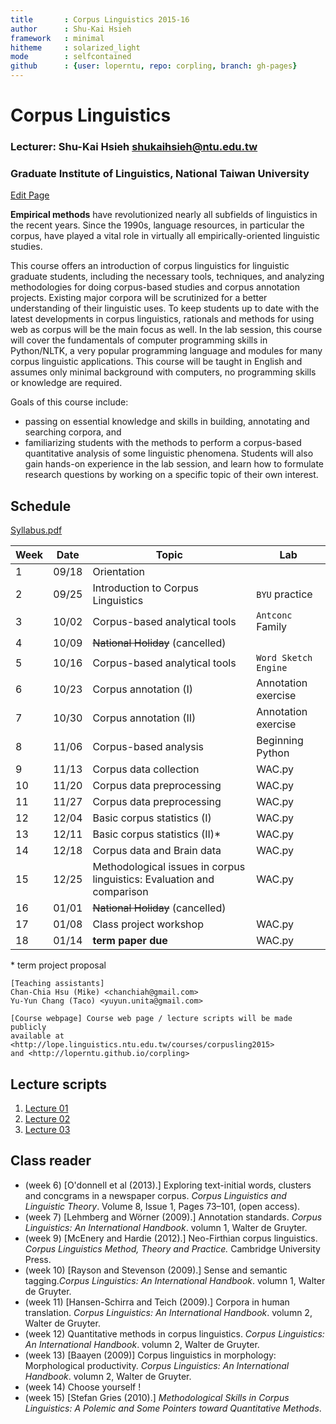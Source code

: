 ```yaml
---
title       : Corpus Linguistics 2015-16
author      : Shu-Kai Hsieh
framework   : minimal
hitheme     : solarized_light
mode        : selfcontained
github      : {user: loperntu, repo: corpling, branch: gh-pages}
---
```


# Corpus Linguistics

### Lecturer: Shu-Kai Hsieh <shukaihsieh@ntu.edu.tw>
### Graduate Institute of Linguistics, National Taiwan University
<a href="http://prose.io/#{{site.github.user}}/{{site.github.repo}}/edit/gh-pages/index.Rmd" class="button icon edit">Edit Page</a>




**Empirical methods** have revolutionized nearly all subfields of linguistics in the recent years. Since the 1990s, language resources, in particular the corpus, have played a vital role in virtually all empirically-oriented linguistic studies.

This course offers an introduction of corpus linguistics for linguistic graduate students, including the necessary tools, techniques, and analyzing methodologies for doing corpus-based studies and corpus annotation projects. Existing major corpora will be scrutinized for a better understanding of their linguistic uses. To keep students up to date with the latest developments in corpus linguistics, rationals and methods for using web as corpus will be the main focus as well. In the lab session, this course will cover the fundamentals of computer programming skills in Python/NLTK, a very popular programming language and modules for many corpus linguistic applications. This course will be taught in English and assumes only minimal background with computers, no programming skills or knowledge are required. 

Goals of this course include: 
- passing on essential knowledge and skills in building, annotating and searching corpora, and 
- familiarizing students with the methods to perform a corpus-based quantitative analysis of some linguistic phenomena. Students will also gain hands-on experience in the lab session, and learn how to formulate research questions by working on a specific topic of their own interest.



## Schedule
[Syllabus.pdf](corpus_syllabus15.pdf)


Week | Date   | Topic         | Lab
-----|:------:| ---           | ---
1    | 09/18  | Orientation   | 
2    | 09/25  | Introduction to Corpus Linguistics | `BYU` practice
3    | 10/02  | Corpus-based analytical tools    | `Antconc` Family
4    | 10/09  | ~~National Holiday~~ (cancelled) | 
5    | 10/16	| Corpus-based analytical tools | `Word Sketch Engine`
6    | 10/23	| Corpus annotation (I) | Annotation exercise 
7    | 10/30  | Corpus annotation (II)         | Annotation exercise 
8    | 11/06	| Corpus-based analysis          | Beginning Python
9    | 11/13	| Corpus data collection         | WAC.py
10   | 11/20	| Corpus data preprocessing      | WAC.py
11 	 | 11/27	| Corpus data preprocessing      | WAC.py
12 	 | 12/04	| Basic corpus statistics (I)    | WAC.py
13 	 | 12/11	| Basic corpus statistics (II)*  | WAC.py
14 	 | 12/18	| Corpus data and Brain data     | WAC.py
15 	 | 12/25	| Methodological issues in corpus linguistics: Evaluation and comparison 					   | WAC.py
16 	 | 01/01	| ~~National Holiday~~ (cancelled)                             					 | 
17 	 | 01/08	| Class project workshop			  | WAC.py
18 	 | 01/14	| **term paper due**            | WAC.py


\* term project proposal


```
[Teaching assistants] 
Chan-Chia Hsu (Mike) <chanchiah@gmail.com>
Yu-Yun Chang (Taco) <yuyun.unita@gmail.com>
	
[Course webpage] Course web page / lecture scripts will be made publicly 
available at <http://lope.linguistics.ntu.edu.tw/courses/corpusling2015> 
and <http://loperntu.github.io/corpling>

```
## Lecture scripts

1. [Lecture 01](lectures/01/index.html)
2. [Lecture 02](lectures/02/index.html)
3. [Lecture 03](lectures/03/index.html)

## Class reader


- (week 6) [O'donnell et al (2013).] Exploring text-initial words, clusters and concgrams in a newspaper corpus. *Corpus Linguistics and Linguistic Theory*. Volume 8, Issue 1, Pages 73–101, (open access). 
- (week 7) [Lehmberg and Wörner (2009).] Annotation standards. *Corpus Linguistics: An International Handbook*. volumn 1, Walter de Gruyter. 
- (week 9) [McEnery and Hardie (2012).] Neo-Firthian corpus linguistics. *Corpus Linguistics Method, Theory and Practice.* Cambridge University Press.
- (week 10) [Rayson and Stevenson (2009).] Sense and semantic tagging.*Corpus Linguistics: An International Handbook*. volumn 1, Walter de Gruyter. 
- (week 11) [Hansen-Schirra and Teich (2009).] Corpora in human translation. *Corpus Linguistics: An International Handbook*. volumn 2, Walter de Gruyter. 
- (week 12) Quantitative methods in corpus linguistics. *Corpus Linguistics: An International Handbook*. volumn 2, Walter de Gruyter. 
- (week 13) [Baayen (2009)] Corpus linguistics in morphology: Morphological
productivity. *Corpus Linguistics: An International Handbook*. volumn 2, Walter de Gruyter.
- (week 14) Choose yourself !
- (week 15) [Stefan Gries (2010).] *Methodological Skills in Corpus Linguistics: A Polemic and Some Pointers toward Quantitative Methods*.





